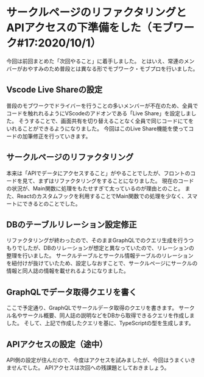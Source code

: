 # サークルページのリファクタリングとAPIアクセスの下準備をした（モブワーク#17:2020/10/1）

今回は前回まとめた「次回やること」に着手しました。
とはいえ、常連のメンバーがおやすみのため普段とは異なる形でモブワーク・モブプロを行いました。

## Vscode Live Shareの設定
普段のモブワークでドライバーを行うことの多いメンバーが不在のため、全員でコードを触れれるようにVScodeのアドオンである「Live Share」を設定しました。
そうすることで、画面共有を切り替えることなく全員で同じコードにてをいれることができるようになりました。
今回はこのLive Share機能を使ってコードの加筆修正を行っていきます。

## サークルページのリファクタリング
本来は「APIでデータにアクセスすること」がやることでしたが、フロントのコードを見て、まずはリファクタリングをすることになりました。
現在のコードの状況が、Main関数に処理をもたせすぎて太っているのが理由とのこと。
また、Reactのカスタムフックを利用することでMain関数での処理を少なく、スマートにできるとのことでした。

## DBのテーブルリレーション設定修正
リファクタリングが終わったので、そのままGraphQLでのクエリ生成を行うつもりでしたが、DBのリレーションが想定と異なっていたので、リレーションの整理を行いました。
サークルテーブルとサークル情報テーブルのリレーションを紐付けが抜けていたため、設定しなおすことで、サークルページにサークルの情報と同人誌の情報を載せれるようになりました。

## GraphQLでデータ取得クエリを書く
ここで予定通り、GraphQLでサークルデータ取得のクエリを書きます。
サークル名やサークル概要、同人誌の説明などをDBから取得できるクエリを作成しました。
そして、上記で作成したクエリを基に、TypeScriptの型を生成します。

## APIアクセスの設定（途中）
API側の設定が住んだので、今度はアクセスを試みましたが、今回はうまくいきませんでした。
APIアクセスは次回への残課題としておきましょう。